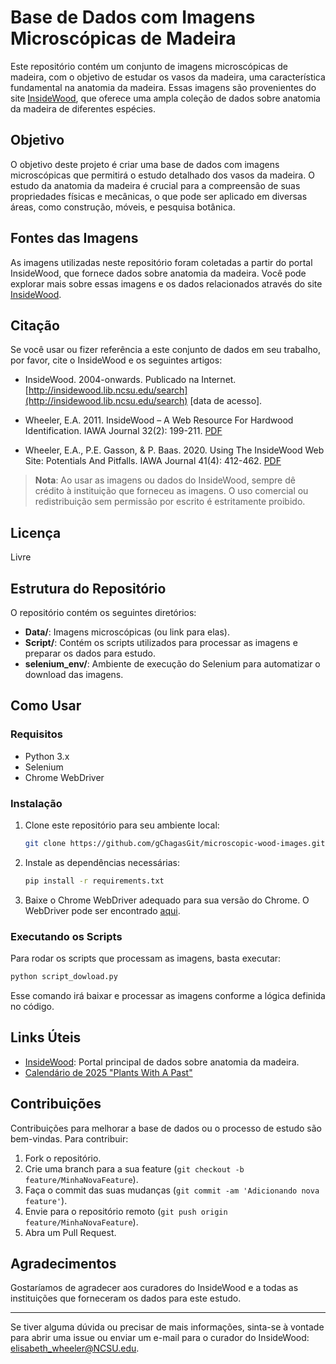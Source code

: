# Base de Dados com Imagens Microscópicas de Madeira

Este repositório contém um conjunto de imagens microscópicas de madeira, com o objetivo de estudar os vasos da madeira, uma característica fundamental na anatomia da madeira. Essas imagens são provenientes do site [InsideWood](https://insidewood.lib.ncsu.edu/search?0), que oferece uma ampla coleção de dados sobre anatomia da madeira de diferentes espécies.

## Objetivo

O objetivo deste projeto é criar uma base de dados com imagens microscópicas que permitirá o estudo detalhado dos vasos da madeira. O estudo da anatomia da madeira é crucial para a compreensão de suas propriedades físicas e mecânicas, o que pode ser aplicado em diversas áreas, como construção, móveis, e pesquisa botânica.

## Fontes das Imagens

As imagens utilizadas neste repositório foram coletadas a partir do portal InsideWood, que fornece dados sobre anatomia da madeira. Você pode explorar mais sobre essas imagens e os dados relacionados através do site [InsideWood](https://insidewood.lib.ncsu.edu/search?0).

## Citação

Se você usar ou fizer referência a este conjunto de dados em seu trabalho, por favor, cite o InsideWood e os seguintes artigos:

- InsideWood. 2004-onwards. Publicado na Internet. [http://insidewood.lib.ncsu.edu/search](http://insidewood.lib.ncsu.edu/search) [data de acesso].
  
- Wheeler, E.A. 2011. InsideWood – A Web Resource For Hardwood Identification. IAWA Journal 32(2): 199-211. [PDF](https://www.jstor.org/stable/10.5555/iawa.32.2.199)

- Wheeler, E.A., P.E. Gasson, & P. Baas. 2020. Using The InsideWood Web Site: Potentials And Pitfalls. IAWA Journal 41(4): 412-462. [PDF](https://www.jstor.org/stable/10.5555/iawa.41.4.412)

> **Nota**: Ao usar as imagens ou dados do InsideWood, sempre dê crédito à instituição que forneceu as imagens. O uso comercial ou redistribuição sem permissão por escrito é estritamente proibido.

## Licença

Livre

## Estrutura do Repositório

O repositório contém os seguintes diretórios:

- **Data/**: Imagens microscópicas (ou link para elas).
- **Script/**: Contém os scripts utilizados para processar as imagens e preparar os dados para estudo.
- **selenium_env/**: Ambiente de execução do Selenium para automatizar o download das imagens.

## Como Usar

### Requisitos

- Python 3.x
- Selenium
- Chrome WebDriver

### Instalação

1. Clone este repositório para seu ambiente local:

    ```bash
    git clone https://github.com/gChagasGit/microscopic-wood-images.git
    ```

2. Instale as dependências necessárias:

    ```bash
    pip install -r requirements.txt
    ```

3. Baixe o Chrome WebDriver adequado para sua versão do Chrome. O WebDriver pode ser encontrado [aqui](https://sites.google.com/a/chromium.org/chromedriver/).

### Executando os Scripts

Para rodar os scripts que processam as imagens, basta executar:

```bash
python script_dowload.py
```

Esse comando irá baixar e processar as imagens conforme a lógica definida no código.

## Links Úteis

- [InsideWood](https://insidewood.lib.ncsu.edu/search?0): Portal principal de dados sobre anatomia da madeira.
- [Calendário de 2025 "Plants With A Past"](https://www.insidewood.lib.ncsu.edu/)

## Contribuições

Contribuições para melhorar a base de dados ou o processo de estudo são bem-vindas. Para contribuir:

1. Fork o repositório.
2. Crie uma branch para a sua feature (`git checkout -b feature/MinhaNovaFeature`).
3. Faça o commit das suas mudanças (`git commit -am 'Adicionando nova feature'`).
4. Envie para o repositório remoto (`git push origin feature/MinhaNovaFeature`).
5. Abra um Pull Request.

## Agradecimentos

Gostaríamos de agradecer aos curadores do InsideWood e a todas as instituições que forneceram os dados para este estudo.

---

Se tiver alguma dúvida ou precisar de mais informações, sinta-se à vontade para abrir uma issue ou enviar um e-mail para o curador do InsideWood: elisabeth_wheeler@NCSU.edu.
